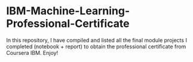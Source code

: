 # IBM-Machine-Learning-Professional-Certificate
In this repository, I have compiled and listed all the final module projects I completed (notebook + report) to obtain the professional certificate from Coursera IBM. Enjoy!
